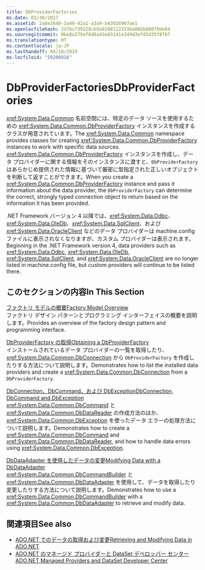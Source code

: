 ```yaml
---
title: DbProviderFactories
ms.date: 03/30/2017
ms.assetid: 2a8e2640-3a49-42a1-a3a9-b43026907ae1
ms.openlocfilehash: 2376cf39228cb5e8208112333ba06bb80070de84
ms.sourcegitcommit: 0be8a279af6d8a43e03141e349d3efd5d35f8767
ms.translationtype: HT
ms.contentlocale: ja-JP
ms.lasthandoff: 04/18/2019
ms.locfileid: "59208816"
---
```

# <a name="dbproviderfactories"></a><span data-ttu-id="4b50a-102">DbProviderFactories</span><span class="sxs-lookup"><span data-stu-id="4b50a-102">DbProviderFactories</span></span>
<span data-ttu-id="4b50a-103"><xref:System.Data.Common> 名前空間には、特定のデータ ソースを使用するための <xref:System.Data.Common.DbProviderFactory> インスタンスを作成するクラスが用意されています。</span><span class="sxs-lookup"><span data-stu-id="4b50a-103">The <xref:System.Data.Common> namespace provides classes for creating <xref:System.Data.Common.DbProviderFactory> instances to work with specific data sources.</span></span> <span data-ttu-id="4b50a-104"><xref:System.Data.Common.DbProviderFactory> インスタンスを作成し、データ プロバイダーに関する情報をそのインスタンスに渡すと、`DbProviderFactory` はあらかじめ提供された情報に基づいて厳密に型指定された正しいオブジェクトを判断して返すことができます。</span><span class="sxs-lookup"><span data-stu-id="4b50a-104">When you create a <xref:System.Data.Common.DbProviderFactory> instance and pass it information about the data provider, the `DbProviderFactory` can determine the correct, strongly typed connection object to return based on the information it has been provided.</span></span>  
  
 <span data-ttu-id="4b50a-105">.NET Framework バージョン 4 以降では、<xref:System.Data.Odbc>、<xref:System.Data.OleDb>、<xref:System.Data.SqlClient>、および <xref:System.Data.OracleClient> などのデータ プロバイダーは machine.config ファイルに表示されなくなりますが、カスタム プロバイダーは表示されます。</span><span class="sxs-lookup"><span data-stu-id="4b50a-105">Beginning in the .NET Framework version 4, data providers such as <xref:System.Data.Odbc>, <xref:System.Data.OleDb>, <xref:System.Data.SqlClient>, and <xref:System.Data.OracleClient> are no longer listed in machine.config file, but custom providers will continue to be listed there.</span></span>  
  
## <a name="in-this-section"></a><span data-ttu-id="4b50a-106">このセクションの内容</span><span class="sxs-lookup"><span data-stu-id="4b50a-106">In This Section</span></span>  
 [<span data-ttu-id="4b50a-107">ファクトリ モデルの概要</span><span class="sxs-lookup"><span data-stu-id="4b50a-107">Factory Model Overview</span></span>](../../../../docs/framework/data/adonet/factory-model-overview.md)  
 <span data-ttu-id="4b50a-108">ファクトリ デザイン パターンとプログラミング インターフェイスの概要を説明します。</span><span class="sxs-lookup"><span data-stu-id="4b50a-108">Provides an overview of the factory design pattern and programming interface.</span></span>  
  
 [<span data-ttu-id="4b50a-109">DbProviderFactory の取得</span><span class="sxs-lookup"><span data-stu-id="4b50a-109">Obtaining a DbProviderFactory</span></span>](../../../../docs/framework/data/adonet/obtaining-a-dbproviderfactory.md)  
 <span data-ttu-id="4b50a-110">インストールされているデータ プロバイダーの一覧を取得したり、<xref:System.Data.Common.DbConnection> から `DbProviderFactory` を作成したりする方法について説明します。</span><span class="sxs-lookup"><span data-stu-id="4b50a-110">Demonstrates how to list the installed data providers and create a <xref:System.Data.Common.DbConnection> from a `DbProviderFactory`.</span></span>  
  
 [<span data-ttu-id="4b50a-111">DbConnection、DbCommand、および DbException</span><span class="sxs-lookup"><span data-stu-id="4b50a-111">DbConnection, DbCommand and DbException</span></span>](../../../../docs/framework/data/adonet/dbconnection-dbcommand-and-dbexception.md)  
 <span data-ttu-id="4b50a-112"><xref:System.Data.Common.DbCommand> と <xref:System.Data.Common.DbDataReader> の作成方法のほか、<xref:System.Data.Common.DbException> を使ったデータ エラーの処理方法について説明します。</span><span class="sxs-lookup"><span data-stu-id="4b50a-112">Demonstrates how to create a <xref:System.Data.Common.DbCommand> and <xref:System.Data.Common.DbDataReader>, and how to handle data errors using <xref:System.Data.Common.DbException>.</span></span>  
  
 [<span data-ttu-id="4b50a-113">DbDataAdapter を使用したデータの変更</span><span class="sxs-lookup"><span data-stu-id="4b50a-113">Modifying Data with a DbDataAdapter</span></span>](../../../../docs/framework/data/adonet/modifying-data-with-a-dbdataadapter.md)  
 <span data-ttu-id="4b50a-114"><xref:System.Data.Common.DbCommandBuilder> と <xref:System.Data.Common.DbDataAdapter> を使用して、データを取得したり変更したりする方法について説明します。</span><span class="sxs-lookup"><span data-stu-id="4b50a-114">Demonstrates how to use a <xref:System.Data.Common.DbCommandBuilder> with a <xref:System.Data.Common.DbDataAdapter> to retrieve and modify data.</span></span>  
  
## <a name="see-also"></a><span data-ttu-id="4b50a-115">関連項目</span><span class="sxs-lookup"><span data-stu-id="4b50a-115">See also</span></span>

- [<span data-ttu-id="4b50a-116">ADO.NET でのデータの取得および変更</span><span class="sxs-lookup"><span data-stu-id="4b50a-116">Retrieving and Modifying Data in ADO.NET</span></span>](../../../../docs/framework/data/adonet/retrieving-and-modifying-data.md)
- [<span data-ttu-id="4b50a-117">ADO.NET のマネージド プロバイダーと DataSet デベロッパー センター</span><span class="sxs-lookup"><span data-stu-id="4b50a-117">ADO.NET Managed Providers and DataSet Developer Center</span></span>](https://go.microsoft.com/fwlink/?LinkId=217917)
